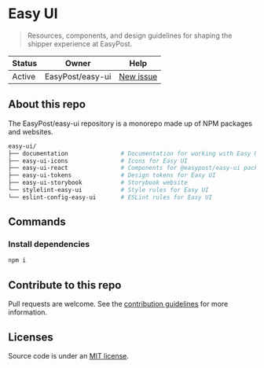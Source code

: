 # Easy UI

> Resources, components, and design guidelines for shaping the shipper experience at EasyPost.

| Status | Owner            | Help                                                        |
| ------ | ---------------- | ----------------------------------------------------------- |
| Active | EasyPost/easy-ui | [New issue](https://github.com/EasyPost/easy-ui/issues/new) |

## About this repo

The EasyPost/easy-ui repository is a monorepo made up of NPM packages and websites.

```sh
easy-ui/
├── documentation               # Documentation for working with Easy UI
├── easy-ui-icons               # Icons for Easy UI
├── easy-ui-react               # Components for @easypost/easy-ui package
├── easy-ui-tokens              # Design tokens for Easy UI
├── easy-ui-storybook           # Storybook website
└── stylelint-easy-ui           # Style rules for Easy UI
└── eslint-config-easy-ui       # ESLint rules for Easy UI
```

## Commands

### Install dependencies

```sh
npm i
```

## Contribute to this repo

Pull requests are welcome. See the [contribution guidelines](https://github.com/EasyPost/easy-ui/.github/CONTRIBUTING.md) for more information.

## Licenses

Source code is under an [MIT license](https://github.com/EasyPost/.github/blob/main/LICENSE).
